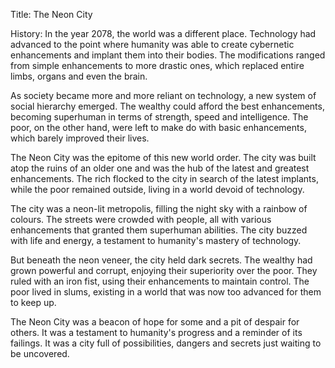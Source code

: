 Title: The Neon City

History:
In the year 2078, the world was a different place. Technology had advanced to the point where humanity was able to create cybernetic enhancements and implant them into their bodies. The modifications ranged from simple enhancements to more drastic ones, which replaced entire limbs, organs and even the brain.

As society became more and more reliant on technology, a new system of social hierarchy emerged. The wealthy could afford the best enhancements, becoming superhuman in terms of strength, speed and intelligence. The poor, on the other hand, were left to make do with basic enhancements, which barely improved their lives.

The Neon City was the epitome of this new world order. The city was built atop the ruins of an older one and was the hub of the latest and greatest enhancements. The rich flocked to the city in search of the latest implants, while the poor remained outside, living in a world devoid of technology.

The city was a neon-lit metropolis, filling the night sky with a rainbow of colours. The streets were crowded with people, all with various enhancements that granted them superhuman abilities. The city buzzed with life and energy, a testament to humanity's mastery of technology.

But beneath the neon veneer, the city held dark secrets. The wealthy had grown powerful and corrupt, enjoying their superiority over the poor. They ruled with an iron fist, using their enhancements to maintain control. The poor lived in slums, existing in a world that was now too advanced for them to keep up.

The Neon City was a beacon of hope for some and a pit of despair for others. It was a testament to humanity's progress and a reminder of its failings. It was a city full of possibilities, dangers and secrets just waiting to be uncovered.